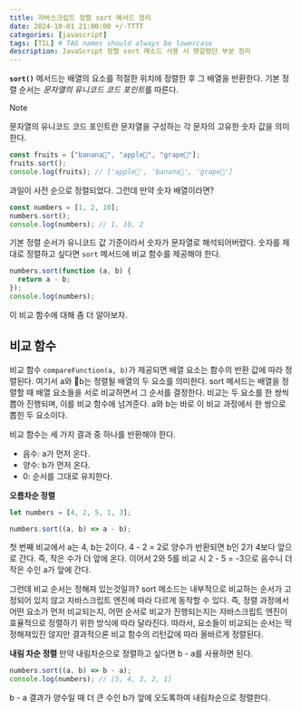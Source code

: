 ```yaml
---
title: 자바스크립트 정렬 sort 메서드 정리
date: 2024-10-01 21:00:00 +/-TTTT
categories: [javascript]
tags: [TIL] # TAG names should always be lowercase
description: JavaScript 정렬 sort 메소드 사용 시 헷갈렸던 부분 정리
---
```


**`sort()`** 메서드는 배열의 요소를 적절한 위치에 정렬한 후 그 배열을 반환한다. 기본 정렬 순서는 *문자열의 유니코드 코드 포인트*를 따른다.

> [!NOTE]
> 문자열의 유니코드 코드 포인트란 문자열을 구성하는 각 문자의 고유한 숫자 값을 의미한다.

```js
const fruits = ["banana🍌", "apple🍎", "grape🍇"];
fruits.sort();
console.log(fruits); // ['apple🍎', 'banana🍌', 'grape🍇']
```

과일이 사전 순으로 정렬되었다. 그런데 만약 숫자 배열이라면?

```js
const numbers = [1, 2, 10];
numbers.sort();
console.log(numbers); // 1, 10, 2
```

기본 정렬 순서가 유니코드 값 기준이라서 숫자가 문자열로 해석되어버렸다.
숫자를 제대로 정렬하고 싶다면 `sort` 메서드에 비교 함수를 제공해야 한다.

```js
numbers.sort(function (a, b) {
  return a - b;
});
console.log(numbers);
```

이 비교 함수에 대해 좀 더 알아보자.

## 비교 함수

비교 함수 `compareFunction(a, b)`가 제공되면 배열 요소는 함수의 반환 값에 따라 정렬된다. 여기서 a와 b는 정렬될 배열의 두 요소를 의미한다.
sort 메서드는 배열을 정렬할 때 배열 요소들을 서로 비교하면서 그 순서를 결정한다. 비교는 두 요소를 한 쌍씩 뽑아 진행되며, 이를 비교 함수에 넘겨준다. a와 b는 바로 이 비교 과정에서 한 쌍으로 뽑힌 두 요소이다.

비교 함수는 세 가지 결과 중 하나를 반환해야 한다.

- 음수: a가 먼저 온다.
- 양수: b가 먼저 온다.
- 0: 순서를 그대로 유지한다.

**오름차순 정렬**

```js
let numbers = [4, 2, 5, 1, 3];

numbers.sort((a, b) => a - b);
```

첫 번째 비교에서 a는 4, b는 2이다. 4 - 2 = 2로 양수가 반환되면 b인 2가 4보다 앞으로 간다. 즉, 작은 수가 더 앞에 온다. 이어서 2와 5를 비교 시 2 - 5 = -3으로 음수니 더 작은 수인 a가 앞에 간다.

그런데 비교 순서는 정해져 있는것일까?
sort 메소드는 내부적으로 비교하는 순서가 고정되어 있지 않고 자바스크립트 엔진에 따라 다르게 동작할 수 있다. 즉, 정렬 과정에서 어떤 요소가 먼저 비교되는지, 어떤 순서로 비교가 진행되는지는 자바스크립트 엔진이 효율적으로 정렬하기 위한 방식에 따라 달라진다.
따라서, 요소들이 비교되는 순서는 딱 정해져있진 않지만 결과적으론 비교 함수의 리턴값에 따라 올바르게 정렬된다.

**내림 차순 정렬**
만약 내림차순으로 정렬하고 싶다면 b - a를 사용하면 된다.

```js
numbers.sort((a, b) => b - a);
console.log(numbers); // [5, 4, 3, 2, 1]
```

b - a 결과가 양수일 때 더 큰 수인 b가 앞에 오도록하여 내림차순으로 정렬한다.
